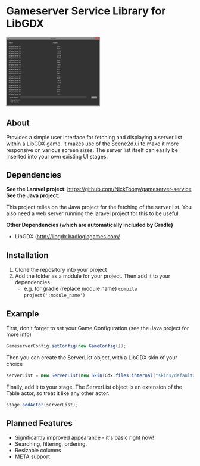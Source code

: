 Gameserver Service Library for LibGDX
===================

<img src="https://github.com/NickToony/gameserver-service-libgdx/blob/master/screenshots/screenshot%201.png" width="50%" />

About
-----
Provides a simple user interface for fetching and displaying a server list within a LibGDX game. It makes use of the Scene2d.ui to make it more responsive on various screen sizes. The server list itself can easily be inserted into your own existing UI stages.

Dependencies
----

**See the Laravel project**: https://github.com/NickToony/gameserver-service
**See the Java project**:

This project relies on the Java project for the fetching of the server list. You also need a web server running the laravel project for this to be useful.

**Other Dependencies (which are automatically included by Gradle)**
- LibGDX (http://libgdx.badlogicgames.com/

Installation
------------
1. Clone the repository into your project
2. Add the folder as a module for your project. Then add it to your dependencies
    - e.g. for gradle (replace module name)
`compile project(':module_name')`

Example
------
First, don't forget to set your Game Configuration (see the Java project for more info)
```java
GameserverConfig.setConfig(new GameConfig());
```

Then you can create the ServerList object, with a LibGDX skin of your choice
```java
serverList = new ServerList(new Skin(Gdx.files.internal("skins/default/uiskin.json")));
```

Finally, add it to your stage. The ServerList object is an extension of the Table actor, so treat it like any other actor.
```java
stage.addActor(serverList);
```

Planned Features
---------------
- Significantly improved appearance - it's basic right now!
- Searching, filtering, ordering.
- Resizable columns
- META support
